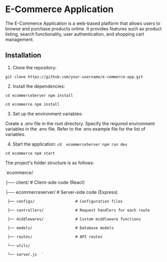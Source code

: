 # E-Commerce Application

The E-Commerce Application is a web-based platform that allows users to browse and purchase products online. It provides features such as product listing, search functionality, user authentication, and shopping cart management.

## Installation

1. Clone the repository:

`git clone https://github.com/your-username/e-commerce-app.git
`

2. Install the dependencies:

 `cd ecommerceServer
npm install`

`cd ecommerce
npm install`

3. Set up the environment variables:


Create a .env file in the root directory.
Specify the required environment variables in the .env file. Refer to the .env.example file for the list of variables.


4. Start the application:
`cd  ecommerceServer
npm run dev`

`cd ecommerce
npm start`

The project's folder structure is as follows:


 `ecommerce/

   ├── client/                   # Client-side code (React)

   ├── ecommerceserver/          # Server-side code (Express)

     ├── configs/                  # Configuration files

     ├── controllers/              # Request handlers for each route

     ├── middlewares/              # Custom middleware functions

     ├── models/                   # Database models

     ├── routes/                   # API routes

     └── utils/  

     └── server.js  `
    
